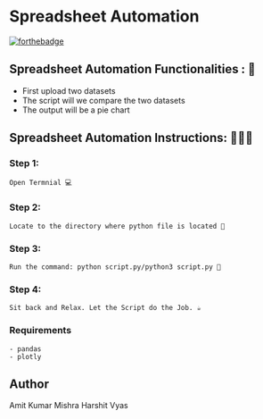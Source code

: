 # <b>Spreadsheet Automation</b>

[![forthebadge](https://forthebadge.com/images/badges/made-with-python.svg)](https://forthebadge.com)

## Spreadsheet Automation Functionalities : 🚀

- First upload two datasets
- The script will we compare the two datasets
- The output will be a pie chart

## Spreadsheet Automation Instructions: 👨🏻‍💻

### Step 1:

    Open Termnial 💻

### Step 2:

    Locate to the directory where python file is located 📂

### Step 3:

    Run the command: python script.py/python3 script.py 🧐

### Step 4:

    Sit back and Relax. Let the Script do the Job. ☕

### Requirements

    - pandas
    - plotly

## Author
   
   Amit Kumar Mishra
   Harshit Vyas
